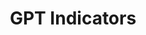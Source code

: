 ---
citation: "\n@article{petralia_gpt_2020,\n\ttitle = {{GPT} {Indicators}},\n\turl =\
  \ {https://dataverse.harvard.edu/dataset.xhtml?persistentId=doi:10.7910/DVN/PQGHKA},\n\
  \tdoi = {10.7910/DVN/PQGHKA},\n\tabstract = {This database contains yearly technology-level\
  \ measures of Growth, Use Complementarity (UC) and Innovation Complementarity (IC)\
  \ since 1920 for all ...},\n\tlanguage = {en},\n\turldate = {2021-08-17},\n\tauthor\
  \ = {Petralia, Sergio},\n\tmonth = mar,\n\tyear = {2020},\n\tnote = {type: dataset},\n\
  }\n"
contributors: Sergio Petralia
cost: None
description: 'This database contains yearly technology-level measures of Growth, Use
  Complementarity (UC) and Innovation Complementarity (IC) since 1920 for all technological
  classes in the United States Patent and Trademark Office (USPTO) classification
  system, as described in the article entitled "Mapping General Purpose Technologies
  with Patent Data". (2020-03-06) '
documentation: https://dataverse.harvard.edu/file.xhtml?persistentId=doi:10.7910/DVN/PQGHKA/KZDEBE&version=1.0
last_edit: Thu, 02 Dec 2021 17:15:28 GMT
location: https://dataverse.harvard.edu/dataset.xhtml?persistentId=doi:10.7910/DVN/PQGHKA
maintained_by: Sergio Petralia (contact maintainer through Dataverse)
record_creation_timestamp: 08/17/2021, 11:25:28
related_publications: https://ideas.repec.org/p/egu/wpaper/2027.html
shortname: gpt_indicators
tags:
- growth
- Use Complementarity
- Innovation Complementarity
- technology
- patents
- metrics
terms_of_use: ' CC0 - "Public Domain Dedication" '
timeframe: ' 1920-2020'
title: GPT Indicators
uuid: 5ab54caa-f53c-4537-8dac-8bf20cab594e
---